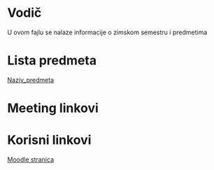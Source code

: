 # Vodič
U ovom fajlu se nalaze informacije o zimskom semestru i predmetima

# Lista predmeta
[Naziv_predmeta][skracenica_naziva_predmeta]  

[//]: # ( Svaki folder predmeta mora imati fajl "Vodič_predmet.md" i u njemu naslov "Vodič". U suprotnom, kod koji je gore naveden za link ka predmetu neće biti ispravan jer on pokazuje ka tom fajlu i spomenutom naslovu koji je u njemu. Ovaj komentar kao i sve ostale koji Vam nisu potrebni možete obrisati )

# Meeting linkovi

[//]: # ( [Predmet 1 - Predavanje][meeting-{skracenica_naziva_predmeta}-p]  )

[//]: # ( [Predmet 1 - Vezbe][meeting-{skracenica_naziva_predmeta}-v]  )


# Korisni linkovi
[Moodle stranica][moodle stranica]



[//]: # (---------------------------------------------------------)

[//]: # (-------------U ovom delu se nalaze reference-------------)

[//]: # (---------------------------------------------------------)



[//]: # ( Lista predmeta reference )

[skracenica_naziva_predmeta]: ./{skracenica_naziva_predmeta}/Vodi%C4%8D_predmet.md#vodi%C4%8D



[//]: # ( Meeting reference )

[meeting-{skracenica_naziva_predmeta}-p]: place.holder

[meeting-{skracenica_naziva_predmeta}-v]: place.holder



[//]: # ( Korisni linkovi reference )

[moodle stranica]: https://imi.pmf.kg.ac.rs/moodle/course/index.php?categoryid={id_stranice}

